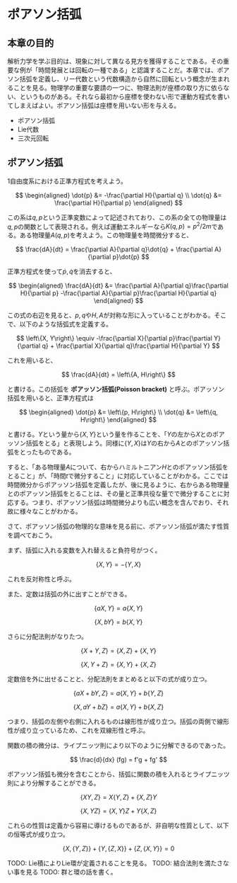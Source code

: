 # ポアソン括弧

## 本章の目的

解析力学を学ぶ目的は、現象に対して異なる見方を獲得することである。その重要な例が「時間発展とは回転の一種である」と認識することだ。本章では、ポアソン括弧を定義し、リー代数という代数構造から自然に回転という概念が生まれることを見る。物理学の重要な要請の一つに、物理法則が座標の取り方に依らない、というものがある。それなら最初から座標を使わない形で運動方程式を書いてしまえばよい。ポアソン括弧は座標を用いない形を与える。

* ポアソン括弧
* Lie代数
* 三次元回転

## ポアソン括弧

1自由度系における正準方程式を考えよう。

$$
\begin{aligned}
\dot{p} &= -\frac{\partial H}{\partial q} \\
\dot{q} &= \frac{\partial H}{\partial p}
\end{aligned}
$$

この系は$q,p$という正準変数によって記述されており、この系の全ての物理量は$q,p$の関数として表現される。例えば運動エネルギーなら$K(q,p) = p^2/2m$である。ある物理量$A(q,p)$を考えよう。この物理量を時間微分すると、

$$
\frac{dA}{dt} = \frac{\partial A}{\partial q}\dot{q} + \frac{\partial A}{\partial p}\dot{p}
$$

正準方程式を使って$\dot{p}, \dot{q}$を消去すると、

$$
\begin{aligned}
\frac{dA}{dt} &= \frac{\partial A}{\partial q}\frac{\partial H}{\partial p} -\frac{\partial A}{\partial p}\frac{\partial H}{\partial q}
\end{aligned}
$$

この式の右辺を見ると、$p,q$や$H,A$が対称な形に入っていることがわかる。そこで、以下のような括弧式を定義する。

$$
\left\{X, Y\right\} \equiv -\frac{\partial X}{\partial p}\frac{\partial Y}{\partial q} + \frac{\partial X}{\partial q}\frac{\partial H}{\partial Y}
$$

これを用いると、

$$
\frac{dA}{dt} = \left\{A, H\right\}
$$

と書ける。この括弧を **ポアッソン括弧(Poisson bracket)** と呼ぶ。ポアッソン括弧を用いると、正準方程式は

$$
\begin{aligned}
\dot{p} &= \left\{p, H\right\} \\
\dot{q} &= \left\{q, H\right\}
\end{aligned}
$$

と書ける。$Y$という量から$\{X, Y\}$という量を作ることを、「$Y$の左から$X$とのポアッソン括弧をとる」と表現しよう。同様に$\{Y, X\}$は$Y$の右から$A$とのポアッソン括弧をとったものである。

すると、「ある物理量$A$について、右からハミルトニアン$H$とのポアッソン括弧をとること」が、「時間$t$で微分すること」に対応していることがわかる。ここでは時間微分からポアッソン括弧を定義したが、後に見るように、右からある物理量とのポアッソン括弧をとることは、その量と正準共役な量でで微分することに対応する。つまり、ポアッソン括弧は時間微分よりも広い概念を含んでおり、それ故に様々なことがわかる。

さて、ポアッソン括弧の物理的な意味を見る前に、ポアッソン括弧が満たす性質を調べておこう。

まず、括弧に入れる変数を入れ替えると負符号がつく。

$$
\left\{X, Y\right\} = - \left\{Y, X\right\}
$$

これを反対称性と呼ぶ。

また、定数は括弧の外に出すことができる。

$$
\left\{a X, Y\right\} = a \left\{X, Y\right\}
$$

$$
\left\{X, bY\right\} = b \left\{X, Y\right\}
$$

さらに分配法則がなりたつ。

$$
\left\{X + Y , Z\right\} = \left\{X, Z\right\} + \left\{X, Y\right\}
$$

$$
\left\{X, Y+Z\right\} = \left\{X, Y\right\} + \left\{X, Z\right\}
$$

定数倍を外に出せることと、分配法則をまとめると以下の式が成り立つ。

$$
\left\{a X + bY , Z\right\} = a \left\{X, Y\right\} + b  \left\{Y, Z\right\}
$$

$$
\left\{X, aY + bZ\right\} = a \left\{X, Y\right\} + b  \left\{X, Z\right\}
$$

つまり、括弧の左側や右側に入れるものは線形性が成り立つ。括弧の両側で線形性が成り立っているため、これを双線形性と呼ぶ。

関数の積の微分は、ライプニッツ則により以下のように分解できるのであった。

$$
\frac{d}{dx} (fg) = f'g + fg'
$$

ポアッソン括弧も微分を含むことから、括弧に関数の積を入れるとライプニッツ則により分解することができる。

$$
\left\{XY , Z\right\} = X \left\{Y, Z\right\} + \left\{X, Z\right\} Y
$$

$$
\left\{X , YZ\right\} = \left\{X, Y\right\}Z + Y\left\{X, Z\right\}
$$

これらの性質は定義から容易に導けるものであるが、非自明な性質として、以下の恒等式が成り立つ。

$$
\left\{X , \left\{Y, Z\right\}\right\} +
\left\{Y , \left\{Z, X\right\}\right\} +
\left\{Z , \left\{X, Y\right\}\right\} = 0
$$

TODO: Lie積によりLie環が定義されることを見る。
TODO: 結合法則を満たさない事を見る
TODO: 群と環の話を書く。
